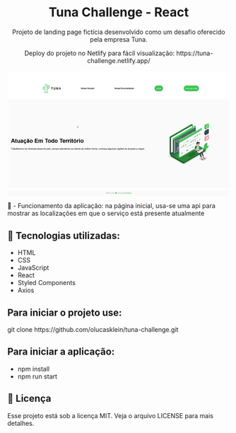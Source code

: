 <h1 align="center"> Tuna Challenge - React</h1>

<p align="center">Projeto de landing page fictícia desenvolvido como um desafio oferecido pela empresa Tuna.
</p>
<p align="center">Deploy do projeto no Netlify para fácil visualização: https://tuna-challenge.netlify.app/
</p>
<img align="center" src="./tuna-challenge.gif">

📖 - Funcionamento da aplicação: na página inicial, usa-se uma api para mostrar as localizações em que o serviço está presente atualmente

<h2>🚀 Tecnologias utilizadas: </h2>

- HTML
- CSS
- JavaScript
- React
- Styled Components
- Axios

<h2>Para iniciar o projeto use: </h2>
git clone https://github.com/olucasklein/tuna-challenge.git

<h2>Para iniciar a aplicação:</h2>

- npm install
- npm run start

<h2>📝 Licença</h2>
Esse projeto está sob a licença MIT. Veja o arquivo LICENSE para mais detalhes.
